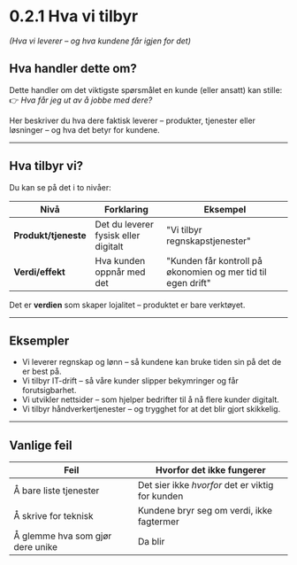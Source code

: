 # 0.2.1 Hva vi tilbyr  
*(Hva vi leverer – og hva kundene får igjen for det)*

## Hva handler dette om?

Dette handler om det viktigste spørsmålet en kunde (eller ansatt) kan stille:  
👉 *Hva får jeg ut av å jobbe med dere?*

Her beskriver du hva dere faktisk leverer – produkter, tjenester eller løsninger – og hva det betyr for kundene.

---

## Hva tilbyr vi?

Du kan se på det i to nivåer:

| Nivå | Forklaring | Eksempel |
|------|------------|----------|
| **Produkt/tjeneste** | Det du leverer fysisk eller digitalt | "Vi tilbyr regnskapstjenester" |
| **Verdi/effekt** | Hva kunden oppnår med det | "Kunden får kontroll på økonomien og mer tid til egen drift" |

Det er **verdien** som skaper lojalitet – produktet er bare verktøyet.

---

## Eksempler

- Vi leverer regnskap og lønn – så kundene kan bruke tiden sin på det de er best på.
- Vi tilbyr IT-drift – så våre kunder slipper bekymringer og får forutsigbarhet.
- Vi utvikler nettsider – som hjelper bedrifter til å nå flere kunder digitalt.
- Vi tilbyr håndverkertjenester – og trygghet for at det blir gjort skikkelig.

---

## Vanlige feil

| Feil | Hvorfor det ikke fungerer |
|------|---------------------------|
| Å bare liste tjenester | Det sier ikke *hvorfor* det er viktig for kunden |
| Å skrive for teknisk | Kundene bryr seg om verdi, ikke fagtermer |
| Å glemme hva som gjør dere unike | Da blir
